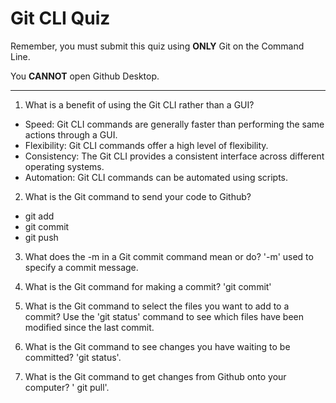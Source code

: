 # Git CLI Quiz

Remember, you must submit this quiz using __ONLY__ Git on the Command Line.

You __CANNOT__ open Github Desktop.

---

1. What is a benefit of using the Git CLI rather than a GUI?
 - Speed: Git CLI commands are generally faster than performing the same   actions through a GUI.
 - Flexibility: Git CLI commands offer a high level of flexibility.
 - Consistency: The Git CLI provides a consistent interface across   different operating systems.
 - Automation: Git CLI commands can be automated using scripts.


2. What is the Git command to send your code to Github?
 - git add
 - git commit
 - git push

3. What does the -m in a Git commit command mean or do?
   '-m' used to specify a commit message.

4. What is the Git command for making a commit?
   'git commit'

5. What is the Git command to select the files you want to add to a commit?
Use the 'git status' command to see which files have been modified since the last commit.

6. What is the Git command to see changes you have waiting to be committed?
   'git status'.

7. What is the Git command to get changes from Github onto your computer?
   ' git pull'.
